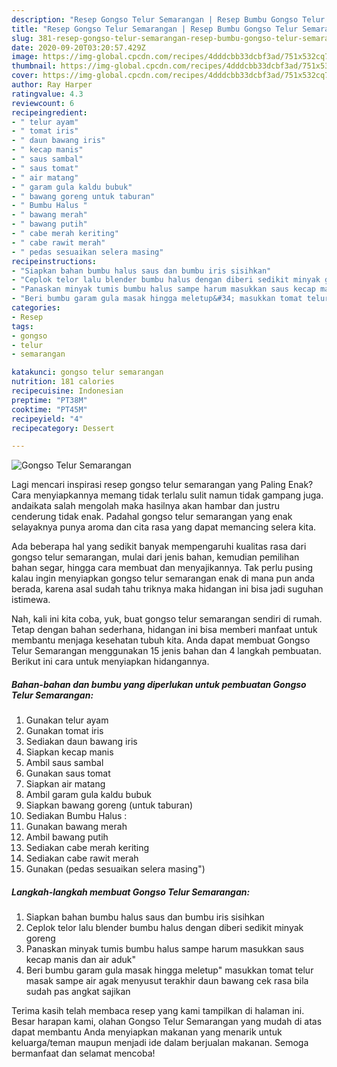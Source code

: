 ```yaml
---
description: "Resep Gongso Telur Semarangan | Resep Bumbu Gongso Telur Semarangan Yang Mudah Dan Praktis"
title: "Resep Gongso Telur Semarangan | Resep Bumbu Gongso Telur Semarangan Yang Mudah Dan Praktis"
slug: 381-resep-gongso-telur-semarangan-resep-bumbu-gongso-telur-semarangan-yang-mudah-dan-praktis
date: 2020-09-20T03:20:57.429Z
image: https://img-global.cpcdn.com/recipes/4dddcbb33dcbf3ad/751x532cq70/gongso-telur-semarangan-foto-resep-utama.jpg
thumbnail: https://img-global.cpcdn.com/recipes/4dddcbb33dcbf3ad/751x532cq70/gongso-telur-semarangan-foto-resep-utama.jpg
cover: https://img-global.cpcdn.com/recipes/4dddcbb33dcbf3ad/751x532cq70/gongso-telur-semarangan-foto-resep-utama.jpg
author: Ray Harper
ratingvalue: 4.3
reviewcount: 6
recipeingredient:
- " telur ayam"
- " tomat iris"
- " daun bawang iris"
- " kecap manis"
- " saus sambal"
- " saus tomat"
- " air matang"
- " garam gula kaldu bubuk"
- " bawang goreng untuk taburan"
- " Bumbu Halus "
- " bawang merah"
- " bawang putih"
- " cabe merah keriting"
- " cabe rawit merah"
- " pedas sesuaikan selera masing"
recipeinstructions:
- "Siapkan bahan bumbu halus saus dan bumbu iris sisihkan"
- "Ceplok telor lalu blender bumbu halus dengan diberi sedikit minyak goreng"
- "Panaskan minyak tumis bumbu halus sampe harum masukkan saus kecap manis dan air aduk&#34;"
- "Beri bumbu garam gula masak hingga meletup&#34; masukkan tomat telur masak sampe air agak menyusut terakhir daun bawang cek rasa bila sudah pas angkat sajikan"
categories:
- Resep
tags:
- gongso
- telur
- semarangan

katakunci: gongso telur semarangan 
nutrition: 181 calories
recipecuisine: Indonesian
preptime: "PT38M"
cooktime: "PT45M"
recipeyield: "4"
recipecategory: Dessert

---
```



![Gongso Telur Semarangan](https://img-global.cpcdn.com/recipes/4dddcbb33dcbf3ad/751x532cq70/gongso-telur-semarangan-foto-resep-utama.jpg)

Lagi mencari inspirasi resep gongso telur semarangan yang Paling Enak? Cara menyiapkannya memang tidak terlalu sulit namun tidak gampang juga. andaikata salah mengolah maka hasilnya akan hambar dan justru cenderung tidak enak. Padahal gongso telur semarangan yang enak selayaknya punya aroma dan cita rasa yang dapat memancing selera kita.

Ada beberapa hal yang sedikit banyak mempengaruhi kualitas rasa dari gongso telur semarangan, mulai dari jenis bahan, kemudian pemilihan bahan segar, hingga cara membuat dan menyajikannya. Tak perlu pusing kalau ingin menyiapkan gongso telur semarangan enak di mana pun anda berada, karena asal sudah tahu triknya maka hidangan ini bisa jadi suguhan istimewa.




Nah, kali ini kita coba, yuk, buat gongso telur semarangan sendiri di rumah. Tetap dengan bahan sederhana, hidangan ini bisa memberi manfaat untuk membantu menjaga kesehatan tubuh kita. Anda dapat membuat Gongso Telur Semarangan menggunakan 15 jenis bahan dan 4 langkah pembuatan. Berikut ini cara untuk menyiapkan hidangannya.

<!--inarticleads1-->

##### Bahan-bahan dan bumbu yang diperlukan untuk pembuatan Gongso Telur Semarangan:

1. Gunakan  telur ayam
1. Gunakan  tomat iris
1. Sediakan  daun bawang iris
1. Siapkan  kecap manis
1. Ambil  saus sambal
1. Gunakan  saus tomat
1. Siapkan  air matang
1. Ambil  garam gula kaldu bubuk
1. Siapkan  bawang goreng (untuk taburan)
1. Sediakan  Bumbu Halus :
1. Gunakan  bawang merah
1. Ambil  bawang putih
1. Sediakan  cabe merah keriting
1. Sediakan  cabe rawit merah
1. Gunakan  (pedas sesuaikan selera masing&#34;)




<!--inarticleads2-->

##### Langkah-langkah membuat Gongso Telur Semarangan:

1. Siapkan bahan bumbu halus saus dan bumbu iris sisihkan
1. Ceplok telor lalu blender bumbu halus dengan diberi sedikit minyak goreng
1. Panaskan minyak tumis bumbu halus sampe harum masukkan saus kecap manis dan air aduk&#34;
1. Beri bumbu garam gula masak hingga meletup&#34; masukkan tomat telur masak sampe air agak menyusut terakhir daun bawang cek rasa bila sudah pas angkat sajikan




Terima kasih telah membaca resep yang kami tampilkan di halaman ini. Besar harapan kami, olahan Gongso Telur Semarangan yang mudah di atas dapat membantu Anda menyiapkan makanan yang menarik untuk keluarga/teman maupun menjadi ide dalam berjualan makanan. Semoga bermanfaat dan selamat mencoba!
